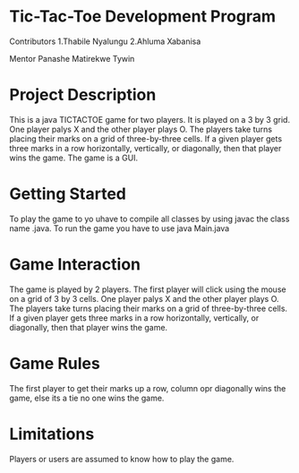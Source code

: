 # Tic-Tac-Toe Development Program 

Contributors
1.Thabile Nyalungu
2.Ahluma Xabanisa

Mentor
Panashe Matirekwe
Tywin 

# Project Description 

This is a java TICTACTOE game for two players. It is played on a 3 by 3 grid. One player palys X and the other player plays O. The players take turns placing their marks on a grid of three-by-three cells. If a given player gets three marks in a row horizontally, vertically, or diagonally, then that player wins the game.
The game is a GUI.

# Getting Started

To play the game to yo uhave to compile all classes by using javac the class name .java.  To run the game you have to use java Main.java 


# Game Interaction
The game is played by 2 players. The first player will click using the mouse on a grid of 3 by 3 cells. One player palys X and the other player plays O. The players take turns placing their marks on a grid of three-by-three cells. If a given player gets three marks in a row horizontally, vertically, or diagonally, then that player wins the game.

# Game Rules
The first player to get their marks up a row, column opr diagonally wins the game, else its a tie no one wins the game.

# Limitations
Players or users are assumed to know how to play the game. 

